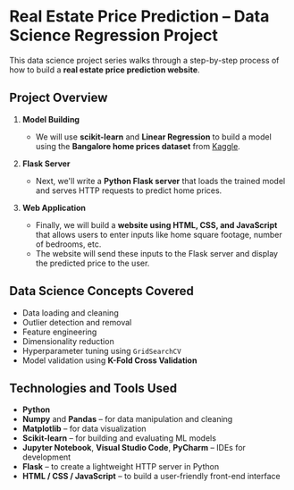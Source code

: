 # Real Estate Price Prediction – Data Science Regression Project

This data science project series walks through a step-by-step process of how to build a **real estate price prediction website**.

## Project Overview

1. **Model Building**
   - We will use **scikit-learn** and **Linear Regression** to build a model using the **Bangalore home prices dataset** from [Kaggle](https://www.kaggle.com/amitabhajoy/bengaluru-house-price-data).
   
2. **Flask Server**
   - Next, we'll write a **Python Flask server** that loads the trained model and serves HTTP requests to predict home prices.

3. **Web Application**
   - Finally, we will build a **website using HTML, CSS, and JavaScript** that allows users to enter inputs like home square footage, number of bedrooms, etc.
   - The website will send these inputs to the Flask server and display the predicted price to the user.

## Data Science Concepts Covered

- Data loading and cleaning  
- Outlier detection and removal  
- Feature engineering  
- Dimensionality reduction  
- Hyperparameter tuning using `GridSearchCV`  
- Model validation using **K-Fold Cross Validation**

## Technologies and Tools Used

- **Python**
- **Numpy** and **Pandas** – for data manipulation and cleaning
- **Matplotlib** – for data visualization
- **Scikit-learn** – for building and evaluating ML models
- **Jupyter Notebook**, **Visual Studio Code**, **PyCharm** – IDEs for development
- **Flask** – to create a lightweight HTTP server in Python
- **HTML / CSS / JavaScript** – to build a user-friendly front-end interface
